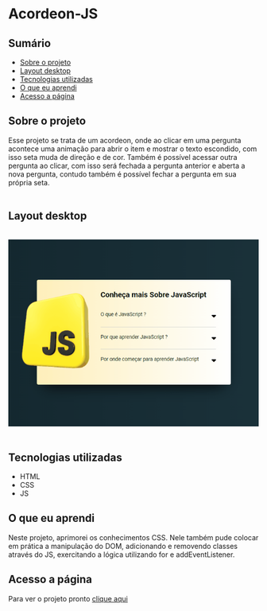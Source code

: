 # Acordeon-JS

## Sumário

- [Sobre o projeto](#sobreoprojeto)
- [Layout  desktop](#layout-desktop)
- [Tecnologias utilizadas](#tecnologias-utilizadas)
- [O que eu aprendi](#o-que-eu-aprendi)
- [Acesso a página](#acesso-a-página)

## Sobre o projeto

Esse projeto se trata de um acordeon, onde ao clicar em uma pergunta acontece uma animação para abrir o item e mostrar o texto escondido, com isso seta muda de direção e de cor. Também é possível acessar outra pergunta ao clicar, com isso será fechada a pergunta anterior e aberta a nova pergunta, contudo também é possível fechar a pergunta em sua própria seta.
<br>
<br>

## Layout desktop    

<br>

 <img src="src/imagens/acondeon.gif" alt="gif tela desktop">
<br>
<br>


## Tecnologias utilizadas

- HTML
- CSS
- JS

## O que eu aprendi

Neste projeto, aprimorei os conhecimentos CSS. Nele também pude colocar em prática a manipulação do DOM, adicionando e removendo classes através do JS, exercitando a lógica utilizando for e addEventListener.

## Acesso a página

Para ver o projeto pronto [clique aqui ](https://claricassia.github.io/Acordeon-JS/)
